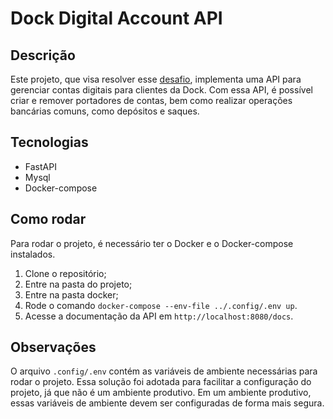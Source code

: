 # Dock Digital Account API

## Descrição

Este projeto, que visa resolver esse [desafio](https://github.com/cdt-baas/desafio-dev-api-rest), implementa uma API para gerenciar contas digitais para clientes da Dock. Com essa API, é possível criar e remover portadores de contas, bem como realizar operações bancárias comuns, como depósitos e saques. 

## Tecnologias

- FastAPI
- Mysql
- Docker-compose

## Como rodar

Para rodar o projeto, é necessário ter o Docker e o Docker-compose instalados.

1. Clone o repositório;
2. Entre na pasta do projeto;
3. Entre na pasta docker;
4. Rode o comando `docker-compose --env-file ../.config/.env up`.
5. Acesse a documentação da API em `http://localhost:8080/docs`.


## Observações

O arquivo `.config/.env` contém as variáveis de ambiente necessárias para rodar o projeto. Essa solução foi adotada para facilitar a configuração do projeto, já que não é um ambiente produtivo. Em um ambiente produtivo, essas variáveis de ambiente devem ser configuradas de forma mais segura.

